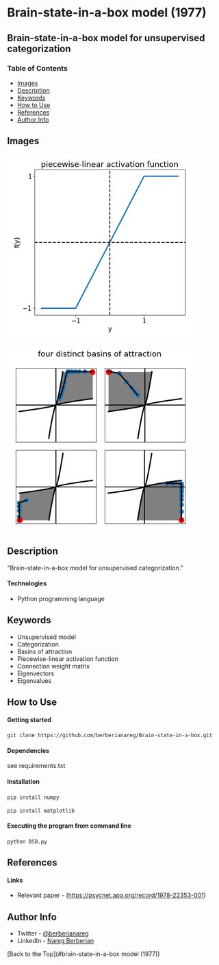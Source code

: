 # Brain-state-in-a-box model (1977)

## Brain-state-in-a-box model for unsupervised categorization

### Table of Contents

- [Images](#images)
- [Description](#description)
- [Keywords](#keywords)
- [How to Use](#how-to-use)
- [References](#references)
- [Author Info](#author-info)

## Images

![](images/figure_1.png)

![](images/figure_2.png)

## Description

"Brain-state-in-a-box model for unsupervised categorization."

#### Technologies

- Python programming language

## Keywords

 - Unsupervised model
 - Categorization
 - Basins of attraction
 - Piecewise-linear activation function
 - Connection weight matrix
 - Eigenvectors
 - Eigenvalues

## How to Use

#### Getting started

`git clone https://github.com/berberianareg/Brain-state-in-a-box.git`

#### Dependencies

see requirements.txt

#### Installation

`pip install numpy`

`pip install matplotlib`

#### Executing the program from command line

`python BSB.py`

## References

#### Links

- Relevant paper - (https://psycnet.apa.org/record/1978-22353-001)

## Author Info

- Twitter - [@berberianareg](https://twitter.com/BerberianNareg)
- LinkedIn - [Nareg Berberian](https://www.linkedin.com/in/nareg-berberian-phd-ab6759b9/)

[Back to the Top](#brain-state-in-a-box model (1977))

